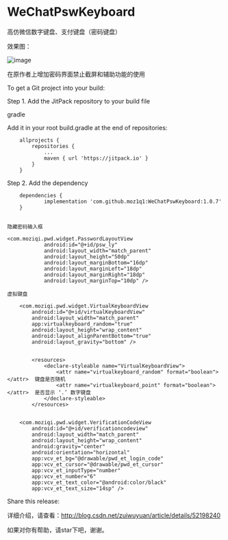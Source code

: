 # WeChatPswKeyboard
高仿微信数字键盘、支付键盘（密码键盘）

效果图：

![image](https://github.com/zuiwuyuan/WeChatPswKeyboard/blob/master/imgs/img.gif)

在原作者上增加密码界面禁止截屏和辅助功能的使用

To get a Git project into your build:

Step 1. Add the JitPack repository to your build file

gradle

Add it in your root build.gradle at the end of repositories:
```
	allprojects {
		repositories {
			...
			maven { url 'https://jitpack.io' }
		}
	}
```

Step 2. Add the dependency

```
	dependencies {
	        implementation 'com.github.moz1q1:WeChatPswKeyboard:1.0.7'
	}
```



```

隐藏密码输入框

<com.moziqi.pwd.widget.PasswordLayoutView
            android:id="@+id/psw_ly"
            android:layout_width="match_parent"
            android:layout_height="50dp"
            android:layout_marginBottom="16dp"
            android:layout_marginLeft="18dp"
            android:layout_marginRight="18dp"
            android:layout_marginTop="10dp" />

虚拟键盘

    <com.moziqi.pwd.widget.VirtualKeyboardView
        android:id="@+id/virtualKeyboardView"
        android:layout_width="match_parent"
        app:virtualkeyboard_random="true"
        android:layout_height="wrap_content"
        android:layout_alignParentBottom="true"
        android:layout_gravity="bottom" />


        <resources>
            <declare-styleable name="VirtualKeyboardView">
                <attr name="virtualkeyboard_random" format="boolean"></attr>  键盘是否随机
                <attr name="virtualkeyboard_point" format="boolean"></attr>  是否显示 ‘.’ 数字键盘
            </declare-styleable>
        </resources>


    <com.moziqi.pwd.widget.VerificationCodeView
        android:id="@+id/verificationcodeview"
        android:layout_width="match_parent"
        android:layout_height="wrap_content"
        android:gravity="center"
        android:orientation="horizontal"
        app:vcv_et_bg="@drawable/pwd_et_login_code"
        app:vcv_et_cursor="@drawable/pwd_et_cursor"
        app:vcv_et_inputType="number"
        app:vcv_et_number="6"
        app:vcv_et_text_color="@android:color/black"
        app:vcv_et_text_size="14sp" />
```
Share this release:


详细介绍，请查看：http://blog.csdn.net/zuiwuyuan/article/details/52198240

如果对你有帮助，请star下吧，谢谢。

